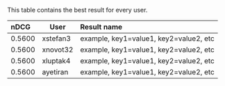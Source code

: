 This table contains the best result for every user.

| nDCG | User | Result name |
|:-----|------|:------------|
| 0.5600 | xstefan3 | example, key1=value1, key2=value2, etc |
| 0.5600 | xnovot32 | example, key1=value1, key2=value2, etc |
| 0.5600 | xluptak4 | example, key1=value1, key2=value2, etc |
| 0.5600 | ayetiran | example, key1=value1, key2=value2, etc |

